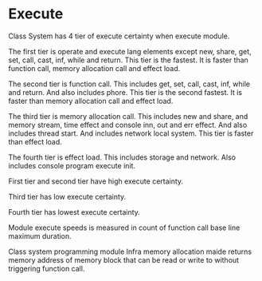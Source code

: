 # Execute

Class System has 4 tier of execute certainty when execute module.

The first tier is operate and execute lang elements except new, share, get, set, call, cast, inf, while and return.
This tier is the fastest. It is faster than function call, memory allocation call and effect load.

The second tier is function call. This includes get, set, call, cast, inf, while and return.
And also includes phore.
This tier is the second fastest. It is faster than memory allocation call and effect load.

The third tier is memory allocation call. This includes new and share, and memory stream, time effect and console inn, out and err effect.
And also includes thread start. And includes network local system.
This tier is faster than effect load.

The fourth tier is effect load. This includes storage and network. Also includes console program execute init.

First tier and second tier have high execute certainty.

Third tier has low execute certainty.

Fourth tier has lowest execute certainty.

Module execute speeds is measured in count of function call base line maximum duration.

Class system programming module Infra memory allocation maide returns
memory address of memory block that can be read or write to without triggering function call.